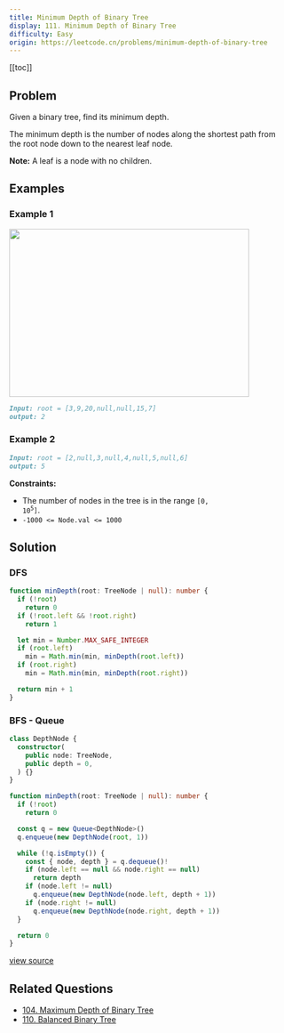 ```yaml
---
title: Minimum Depth of Binary Tree
display: 111. Minimum Depth of Binary Tree
difficulty: Easy
origin: https://leetcode.cn/problems/minimum-depth-of-binary-tree
---
```


[[toc]]

## Problem

Given a binary tree, find its minimum depth.

The minimum depth is the number of nodes along the shortest path from the root node down to the nearest leaf node.

**Note:** A leaf is a node with no children.

## Examples

### Example 1

<img alt="" src="https://assets.leetcode.com/uploads/2020/10/12/ex_depth.jpg" style="width: 432px; height: 302px;" />

```md
Input: root = [3,9,20,null,null,15,7]
output: 2
```

### Example 2

```md
Input: root = [2,null,3,null,4,null,5,null,6]
output: 5
```

**Constraints:**

- The number of nodes in the tree is in the range <code>[0, 10<sup>5</sup>]</code>.
- `-1000 <= Node.val <= 1000`

## Solution

### DFS

```ts
function minDepth(root: TreeNode | null): number {
  if (!root)
    return 0
  if (!root.left && !root.right)
    return 1

  let min = Number.MAX_SAFE_INTEGER
  if (root.left)
    min = Math.min(min, minDepth(root.left))
  if (root.right)
    min = Math.min(min, minDepth(root.right))

  return min + 1
}
```

### BFS - Queue

```ts
class DepthNode {
  constructor(
    public node: TreeNode,
    public depth = 0,
  ) {}
}

function minDepth(root: TreeNode | null): number {
  if (!root)
    return 0

  const q = new Queue<DepthNode>()
  q.enqueue(new DepthNode(root, 1))

  while (!q.isEmpty()) {
    const { node, depth } = q.dequeue()!
    if (node.left == null && node.right == null)
      return depth
    if (node.left != null)
      q.enqueue(new DepthNode(node.left, depth + 1))
    if (node.right != null)
      q.enqueue(new DepthNode(node.right, depth + 1))
  }

  return 0
}
```

[view source](https://leetcode.cn/problems/minimum-depth-of-binary-tree)

## Related Questions

- [104. Maximum Depth of Binary Tree](/structures/tree/104)
- [110. Balanced Binary Tree](/structures/tree/110)
